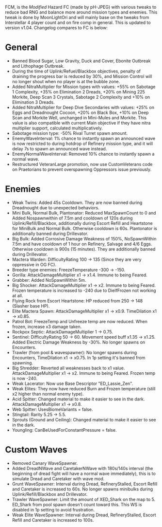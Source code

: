 FCM, is the *Modified* Hazard FC (made by pH-JPEG) with various tweaks to reduce bad RNG and balance more around mission types and enemies. This tweak is done by MoonLightOri and will mainly base on the tweaks from Interstellar 4 player count and on fire comp in general. This is updated to version v1.04. Changelog compares to FC is below:

# General
- Banned Blood Sugar, Low Gravity, Duck and Cover, Ebonite Outbreak and Lithophage Outbreak.
- During the time of Uplink/Refuel/Blackbox objectives, penalty of draining the progress bar is reduced by 30%, and Mission Control will no longer shout when no player is at the bubble zone.
- Added NitraMultiplier for Mission types with values: +55% on Sabotage 1 Complexity, +35% on Elimination 2 Dreads, +20% on Mining 225 Morkite, Deep Scan 3 Crystals, Sabotage 2 Complexity and +10% on Elimination 3 Dreads.
- Added NitraMultiplier for Deep Dive Secondaries with values: +25% on Eggs and Dreadnought Cocoon, +20% on Black Box, +10% on Deep Scan and Morkite Well, unchanged in Mini-Mules and Morkite. This value is also compatible with current Main objective if they have nitra multiplier support, calculated multiplicatively.
- Sabotage mission type: -50% Rival Turret spawn amount.
- EnemyWaveInterval: 1% chance to instantly spawn an announced wave is now restricted to during hotdrop of Refinery mission type, and it will delay 7s to spawn an announced wave instead.
- EnemyNormalWaveInterval: Removed 10% chance to instantly spawn a normal wave.
- Restructured VeteranLarge promotion, now use CustomVeterans code on Praetorians to prevent overspawning Oppressors issue previously.

# Enemies
- Weak Twins: Added 45s Cooldown. They are now banned during Dreadnought due to unexpected behaviors.
- Mini Bulk, Normal Bulk, Plantonator: Reduced MaxSpawnCount to 0 and Added Nospawnwithin of 7.5m and cooldown of 120s during Uplink/Refill/Blackbox, additionally during Escort Refill and Heartstone for MiniBulk and Normal Bulk. Otherwise cooldown is 60s. Plantonator is additionally banned during Drillevator.
- Big Bulk: Added Corrosive Damage Weakness of 150%, NoSpawnWithin 7.5m and have cooldown of 1 hour on Refinery, Salvage and 4/6 Eggs. Otherwise cooldown is 900s (15 minutes). They are additionally banned during Drillevator.
- Mactera Warden: DifficultyRating 100 -> 135 (Since they are very oppressive in OG FC).
- Breeder type enemies: FreezeTemperature -300 -> -150.
- Gorilla: AttackDamageMultiplier x1 -> x1.4. Immune to being Feared.
- Grabber: Added NoSpawnWithin 5m.
- Big Shocker: AttackDamageMultiplier x1 -> x2. Immune to being Feared. Frozen temperature is increased to -240 due to DieIfFrozen not working at all.
- Flying Rock from Escort Heartstone: HP reduced from 250 -> 148 (Slasher base HP).
- Elite Mactera Spawn: AttackDamageMultiplier x1 -> x0.9. TimeDilation x1 -> x0.85.
- Patrol Bot: FreezeTemp and Unfreeze temp are now reduced. When frozen, increase x3 damage taken.
- Rockpox Septic: AttackDamageMultiplier 1 -> 0.75.
- Sentinel: DifficultyRating 50 -> 60. Movement speed buff x1.35 -> x1.25. Added Electric Damage Weakness by -30%. No longer spawns on Encounters.
- Trawler (from pool & wavespawner): No longer spawns during Encounters, TimeDilation x1 -> x0.75. In 1p setting it's banned from spawning.
- Big Shredder: Reverted all weaknesses back to x1 value. AttackDamageMultiplier x1 -> x2. Immune to being Feared. Frozen temp is now -240.
- Weak Lacerator: Now use Base Descriptor "ED_Lassie_Zen".
- Weak Elites: They now have reduced Burn and Frozen temperature (still x2 higher than normal enemy type).
- Acid Spitter: Changed material to make it easier to see in the dark. AttackDamageMultiplier x1 -> x0.8.
- Web Spitter: UsesBiomeVariants = false.
- Stingtail: Rarity 5.25 -> 5.5.
- Sprouts (Ground and Ceiling): Changed material to make it easier to see in the dark. 
- Youngling: CanBeUsedForConstantPressure = false.

# Custom Waves
- Removed Canary WaveSpawner.
- Added DreadNWave and CaretakerNWave with 180s/140s interval (the beginning of dread fight will have a normal wave immediately), this is to simulate Dread and Caretaker with wave mod.
- Grunt WaveSpawner: Interval during Dread, RefineryStalled, Escort Refill and Caretaker is increased to 60s. No longer spawns minibulks during Uplink/Refill/Blackbox and Drillevator.
- Trawler WaveSpawner: Limit the amount of XED_Shark on the map to 5. ED_Shark from pool spawn doesn't count toward this. This WS is disabled in 1p setting to avoid frustration.
- Weak Elite WaveSpawner: Interval during Dread, RefineryStalled, Escort Refill and Caretaker is increased to 100s.
